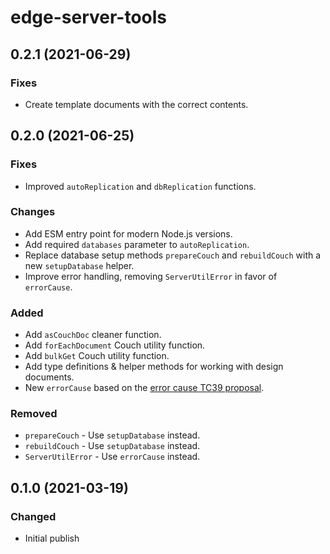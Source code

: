# edge-server-tools

## 0.2.1 (2021-06-29)

### Fixes

- Create template documents with the correct contents.

## 0.2.0 (2021-06-25)

### Fixes

- Improved `autoReplication` and `dbReplication` functions.

### Changes

- Add ESM entry point for modern Node.js versions.
- Add required `databases` parameter to `autoReplication`.
- Replace database setup methods `prepareCouch` and `rebuildCouch` with a new `setupDatabase` helper.
- Improve error handling, removing `ServerUtilError` in favor of `errorCause`.

### Added

- Add `asCouchDoc` cleaner function.
- Add `forEachDocument` Couch utility function.
- Add `bulkGet` Couch utility function.
- Add type definitions & helper methods for working with design documents.
- New `errorCause` based on the [error cause TC39 proposal](https://github.com/tc39/proposal-error-cause).

### Removed

- `prepareCouch` - Use `setupDatabase` instead.
- `rebuildCouch` - Use `setupDatabase` instead.
- `ServerUtilError` - Use `errorCause` instead.

## 0.1.0 (2021-03-19)

### Changed

- Initial publish
